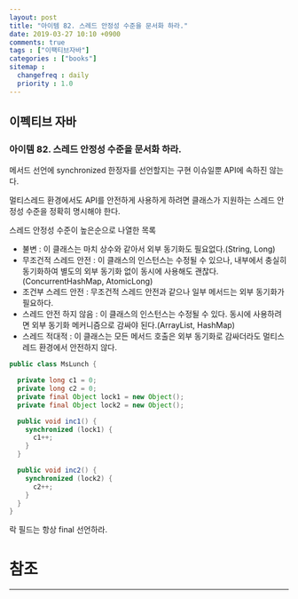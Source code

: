 ```yaml
---
layout: post
title: "아이템 82. 스레드 안정성 수준을 문서화 하라."
date: 2019-03-27 10:10 +0900
comments: true
tags : ["이팩티브자바"]
categories : ["books"]
sitemap :
  changefreq : daily
  priority : 1.0
---
```

## 이펙티브 자바

### 아이템 82. 스레드 안정성 수준을 문서화 하라.

메서드 선언에 synchronized 한정자를 선언할지는 구현 이슈일뿐 API에 속하진 않는다.

멀티스레드 환경에서도 API를 안전하게 사용하게 하려면 클래스가 지원하는 스레드 안정성 수준을 정확히 명시해야 한다.

스레드 안정성 수준이 높은순으로 나열한 목록

* 불변 : 이 클래스는 마치 상수와 같아서 외부 동기화도 필요없다.(String, Long)
* 무조건적 스레드 안전 : 이 클래스의 인스턴스는 수정될 수 있으나, 내부에서 충실히 동기화하여 별도의 외부 동기화 없이 동시에 사용해도 괜찮다.(ConcurrentHashMap, AtomicLong)
* 조건부 스레드 안전 : 무조건적 스레드 안전과 같으나 일부 메서드는 외부 동기화가 필요하다.
* 스레드 안전 하지 않음 : 이 클래스의 인스턴스는 수정될 수 있다. 동시에 사용하려면 외부 동기화 메커니즘으로 감싸야 된다.(ArrayList, HashMap)
* 스레드 적대적 : 이 클래스는 모든 메서드 호출은 외부 동기화로 감싸더라도 멀티스레드 환경에서 안전하지 않다.

```java
public class MsLunch {

  private long c1 = 0;
  private long c2 = 0;
  private final Object lock1 = new Object();
  private final Object lock2 = new Object();

  public void inc1() {
    synchronized (lock1) {
      c1++;
    }
  }

  public void inc2() {
    synchronized (lock2) {
      c2++;
    }
  }
}

```

락 필드는 항상 final 선언하라.


# 참조
-----




